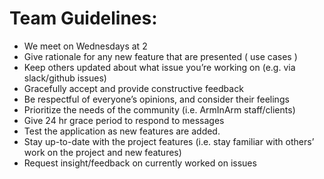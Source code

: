 # Team Guidelines:
- We meet on Wednesdays at 2
- Give rationale for any new feature that are presented ( use cases )
- Keep others updated about what issue you’re working on (e.g. via slack/github issues)
- Gracefully accept and provide constructive feedback
- Be respectful of everyone’s opinions, and consider their feelings
- Prioritize the needs of the community (i.e. ArmInArm staff/clients)
- Give 24 hr grace period to respond to messages
- Test the application as new features are added.
- Stay up-to-date with the project features (i.e. stay familiar with others’ work on the project and new features)
- Request insight/feedback on currently worked on issues
